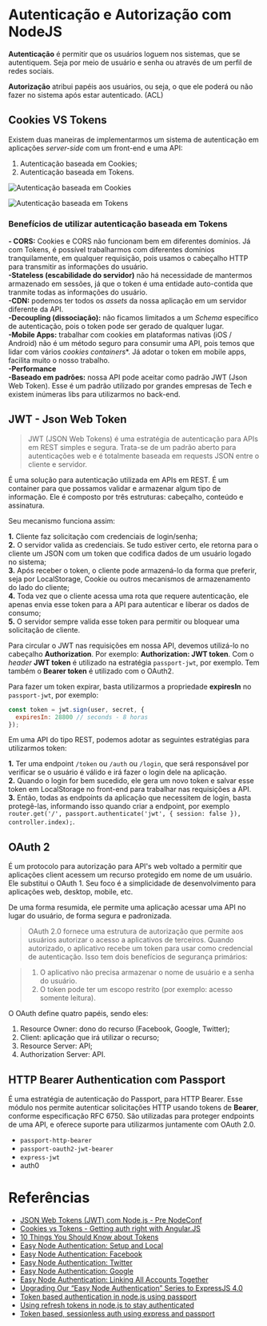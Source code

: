 # Autenticação e Autorização com NodeJS

**Autenticação** é permitir que os usuários loguem nos sistemas, que se autentiquem. Seja por meio de usuário e senha ou através de um perfil de redes sociais.

**Autorização** atribui papéis aos usuários, ou seja, o que ele poderá ou não fazer no sistema após estar autenticado. (ACL)


## Cookies VS Tokens

Existem duas maneiras de implementarmos um sistema de autenticação em aplicações *server-side* com um front-end e uma API:  

1. Autenticação baseada em Cookies;  
2. Autenticação baseada em Tokens.


![Autenticação baseada em Cookies](https://raw.githubusercontent.com/ednilsonamaral/learning-auth/master/img/cookie.png)

![Autenticação baseada em Tokens](https://raw.githubusercontent.com/ednilsonamaral/learning-auth/master/img/token.png)


### Benefícios de utilizar autenticação baseada em Tokens

**- CORS:** Cookies e CORS não funcionam bem em diferentes domínios. Já com Tokens, é possível trabalharmos com diferentes domínios tranquilamente, em qualquer requisição, pois usamos o cabeçalho HTTP para transmitir as informações do usuário.  
**-Stateless (escabilidade do servidor)** não há necessidade de mantermos armazenado em sessões, já que o token é uma entidade auto-contida que tranmite todas as informações do usuário.  
**-CDN:** podemos ter todos os *assets* da nossa aplicação em um servidor diferente da API.  
**-Decoupling (dissociação):**  não ficamos limitados a um *Schema* específico de autenticação, pois o token pode ser gerado de qualquer lugar.  
**-Mobile Apps:**  trabalhar com cookies em plataformas nativas (iOS / Android) não é um método seguro para consumir uma API, pois temos que lidar com vários *cookies containers**. Já adotar o token em mobile apps, facilita muito o nosso trabalho.  
**-Performance**  
**-Baseado em padrões:** nossa API pode aceitar como padrão JWT (Json Web Token). Esse é um padrão utilizado por grandes empresas de Tech e existem inúmeras libs para utilizarmos no back-end.


## JWT - Json Web Token

> JWT (JSON Web Tokens) é uma estratégia de autenticação para APIs em REST simples e segura. Trata-se de um padrão aberto para autenticações web e é totalmente baseada em requests JSON entre o cliente e servidor.

É uma solução para autenticação utilizada em APIs em REST. É um container para que possamos validar e armazenar algum tipo de informação. Ele é composto por três estruturas: cabeçalho, conteúdo e assinatura.

Seu mecanismo funciona assim:

**1.** Cliente faz solicitação com credenciais de login/senha;  
**2.** O servidor valida as credenciais. Se tudo estiver certo, ele retorna para o cliente um JSON com um token que codifica dados de um usuário logado no sistema;  
**3.** Após receber o token, o cliente pode armazená-lo da forma que preferir, seja por LocalStorage, Cookie ou outros mecanismos de armazenamento do lado do cliente;  
**4.** Toda vez que o cliente acessa uma rota que requere autenticação, ele apenas envia esse token para a API para autenticar e liberar os dados de consumo;  
**5.** O servidor sempre valida esse token para permitir ou bloquear uma solicitação de cliente.

Para circular o JWT nas requisições em nossa API, devemos utilizá-lo no cabeçalho **Authorization**. Por exemplo: **Authorization: JWT token**. Com o *header* **JWT token** é utilizado na estratégia `passport-jwt`, por exemplo. Tem também o **Bearer token** é utilizado com o OAuth2.

Para fazer um token expirar, basta utilizarmos a propriedade **expiresIn** no `passport-jwt`, por exemplo:

```js  
const token = jwt.sign(user, secret, {
  expiresIn: 28800 // seconds - 8 horas
});
```

Em uma API do tipo REST, podemos adotar as seguintes estratégias para utilizarmos token:

**1.** Ter uma endpoint `/token` ou `/auth` ou `/login`, que será responsável por verificar se o usuário é válido e irá fazer o login dele na aplicação.  
**2.** Quando o login for bem sucedido, ele gera um novo token e salvar esse token em LocalStorage no front-end para trabalhar nas requisições a API.  
**3.** Então, todas as endpoints da aplicação que necessitem de login, basta protegê-las, informando isso quando criar a endpoint, por exemplo `router.get('/', passport.authenticate('jwt', { session: false }), controller.index);`.


## OAuth 2

É um protocolo para autorização para API's web voltado a permitir que aplicações client acessem um recurso protegido em nome de um usuário. Ele substitui o OAuth 1. Seu foco é a simplicidade de desenvolvimento para aplicações web, desktop, mobile, etc.

De uma forma resumida, ele permite uma aplicação acessar uma API no lugar do usuário, de forma segura e padronizada.

> OAuth 2.0 fornece uma estrutura de autorização que permite aos usuários autorizar o acesso a aplicativos de terceiros. Quando autorizado, o aplicativo recebe um token para usar como credencial de autenticação. Isso tem dois benefícios de segurança primários:

> 1. O aplicativo não precisa armazenar o nome de usuário e a senha do usuário.
> 2. O token pode ter um escopo restrito (por exemplo: acesso somente leitura).

O OAuth define quatro papéis, sendo eles:  


1. Resource Owner: dono do recurso (Facebook, Google, Twitter);  
2. Client: aplicação que irá utilizar o recurso;  
3. Resource Server: API;  
4. Authorization Server: API.


## HTTP Bearer Authentication com Passport

É uma estratégia de autenticação do Passport, para HTTP Bearer. Esse módulo nos permite autenticar solicitações HTTP usando tokens de **Bearer**, conforme especificação RFC 6750. São utilizadas para proteger endpoints de uma API, e oferece suporte para utilizarmos juntamente com OAuth 2.0.


- `passport-http-bearer`  
- `passport-oauth2-jwt-bearer`  
- `express-jwt`  
- auth0


# Referências

- [JSON Web Tokens (JWT) com Node.js - Pre NodeConf](https://www.youtube.com/watch?v=PgAO4YhOsKw)  
- [Cookies vs Tokens - Getting auth right with Angular.JS](https://auth0.com/blog/angularjs-authentication-with-cookies-vs-token/)  
- [10 Things You Should Know about Tokens](https://auth0.com/blog/ten-things-you-should-know-about-tokens-and-cookies/)  
- [Easy Node Authentication: Setup and Local](https://scotch.io/tutorials/easy-node-authentication-setup-and-local)  
- [Easy Node Authentication: Facebook](https://scotch.io/tutorials/easy-node-authentication-facebook)  
- [Easy Node Authentication: Twitter](https://scotch.io/tutorials/easy-node-authentication-twitter)  
- [Easy Node Authentication: Google](https://scotch.io/tutorials/easy-node-authentication-google)  
- [Easy Node Authentication: Linking All Accounts Together](https://scotch.io/tutorials/easy-node-authentication-linking-all-accounts-together)  
- [Upgrading Our “Easy Node Authentication” Series to ExpressJS 4.0](https://scotch.io/tutorials/upgrading-our-easy-node-authentication-series-to-expressjs-4-0)  
- [Token based authentication in node.js using passport](https://blog.hyphe.me/token-based-authentication-with-node/)  
- [Using refresh tokens in node.js to stay authenticated](https://blog.hyphe.me/using-refresh-tokens-for-permanent-user-sessions-in-node/)  
- [Token based, sessionless auth using express and passport](https://jeroenpelgrims.com/token-based-sessionless-auth-using-express-and-passport)
